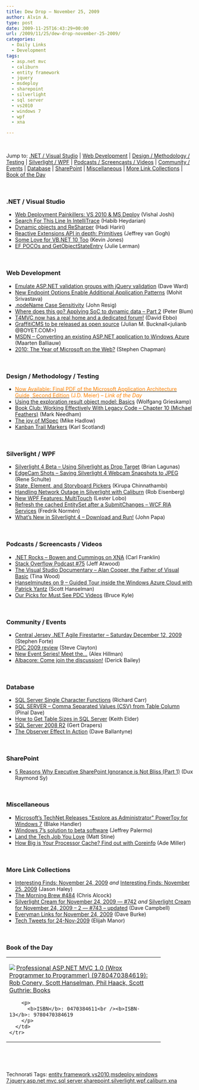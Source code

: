 ```yaml
---
title: Dew Drop – November 25, 2009
author: Alvin A.
type: post
date: 2009-11-25T16:43:29+00:00
url: /2009/11/25/dew-drop-november-25-2009/
categories:
  - Daily Links
  - Development
tags:
  - asp.net mvc
  - caliburn
  - entity framework
  - jquery
  - msdeploy
  - sharepoint
  - silverlight
  - sql server
  - vs2010
  - windows 7
  - wpf
  - xna

---
```

&#160;

Jump to: [.NET / Visual Studio][1] | [Web Development][2] | [Design / Methodology / Testing][3] | [Silverlight / WPF][4] | [Podcasts / Screencasts / Videos][5] | [Community / Events][6] | [Database][7] | [SharePoint][8] | [Miscellaneous][9] | [More Link Collections][10] | [Book of the Day][11] 

&#160;

### <a name="dotnet"></a>.NET / Visual Studio

  * [Web Deployment Painkillers: VS 2010 & MS Deploy][12] (Vishal Joshi)
  * [Search For This Line In IntelliTrace][13] (Habib Heydarian)
  * [Dynamic objects and ReSharper][14] (Hadi Hariri)
  * [Reactive Extensions API in depth: Primitives][15] (Jeffrey van Gogh)
  * [Some Love for VB.NET 10 Too][16] (Kevin Jones)
  * [EF POCOs and GetObjectStateEntry][17] (Julie Lerman)

&#160;

### <a name="web"></a>Web Development

  * [Emulate ASP.NET validation groups with jQuery validation][18] (Dave Ward)
  * [New Endpoint Options Enable Additional Application Patterns][19] (Mohit Srivastava)
  * [.nodeName Case Sensitivity][20] (John Resig)
  * [Where does this go? Applying SoC to dynamic data – Part 2][21] (Peter Blum)
  * [T4MVC now has a real home and a dedicated forum!][22] (David Ebbo)
  * [GraffitiCMS to be released as open source][23] (Julian M. Bucknall<julianb @BOYET.COM>)
  * [MSDN &#8211; Converting an existing ASP.NET application to Windows Azure][24] (Maarten Balliauw)
  * [2010: The Year of Microsoft on the Web?][25] (Stephen Chapman)

&#160;

### <a name="design"></a>Design / Methodology / Testing

  * [<font color="#ff8000">Now Available: Final PDF of the Microsoft Application Architecture Guide, Second Edition</font>][26] <font color="#ff8000">(J.D. Meier) <em>– Link of the Day</em></font>
  * [Using the exploration result object model: Basics][27] (Wolfgang Grieskamp)
  * [Book Club: Working Effectively With Legacy Code – Chapter 10 (Michael Feathers)][28] (Mark Needham)
  * [The joy of MSpec][29] (Mike Hadlow)
  * [Kanban Trail Markers][30] (Karl Scotland)

&#160;

### <a name="silverlight"></a>Silverlight / WPF

  * [Silverlight 4 Beta – Using Silverlight as Drop Target][31] (Brian Lagunas)
  * [EdgeCam Shots &#8211; Saving Silverlight 4 Webcam Snapshots to JPEG][32] (Rene Schulte)
  * [State, Element, and Storyboard Pickers][33] (Kirupa Chinnathambi)
  * [Handling Network Outage in Silverlight with Caliburn][34] (Rob Eisenberg)
  * [New WPF Features: MultiTouch][35] (Lester Lobo)
  * [Refresh the cached EntitySet after a SubmitChanges – WCF RIA Services][36] (Fredrik Normén)
  * [What’s New in Silverlight 4 – Download and Run!][37] (John Papa)

&#160;

### <a name="podcasts"></a>Podcasts / Screencasts / Videos

  * [.NET Rocks &#8211; Bowen and Cummings on XNA][38] (Carl Franklin)
  * [Stack Overflow Podcast #75][39] (Jeff Atwood)
  * [The Visual Studio Documentary &#8211; Alan Cooper, the Father of Visual Basic][40] (Tina Wood)
  * [Hanselminutes on 9 &#8211; Guided Tour inside the Windows Azure Cloud with Patrick Yantz][41] (Scott Hanselman)
  * [Our Picks for Must See PDC Videos][42] (Bruce Kyle)

&#160;

### <a name="events"></a>Community / Events

  * [Central Jersey .NET Agile Firestarter – Saturday December 12, 2009][43] (Stephen Forte)
  * [PDC 2009 review][44] (Steve Clayton)
  * [New Event Series! Meet the…][45] (Alex Hillman)
  * [Albacore: Come join the discussion!][46] (Derick Bailey)

&#160;

### <a name="db"></a>Database

  * [SQL Server Single Character Functions][47] (Richard Carr)
  * [SQL SERVER – Comma Separated Values (CSV) from Table Column][48] (Pinal Dave)
  * [How to Get Table Sizes in SQL Server][49] (Keith Elder)
  * [SQL Server 2008 R2][50] (Gert Drapers)
  * [The Observer Effect In Action][51] (Dave Ballantyne)

&#160;

### <a name="sp"></a>SharePoint

  * [5 Reasons Why Executive SharePoint Ignorance is Not Bliss (Part 1)][52] (Dux Raymond Sy)

&#160;

### <a name="misc"></a>Miscellaneous

  * [Microsoft&#8217;s TechNet Releases "Explore as Administrator" PowerToy for Windows 7][53] (Blake Handler)
  * [Windows 7’s solution to beta software][54] (Jeffrey Palermo)
  * [Land the Tech Job You Love][55] (Matt Stine)
  * [How Big is Your Processor Cache? Find out with Coreinfo][56] (Ade Miller)

&#160;

### <a name="links"></a>More Link Collections

  * [Interesting Finds: November 24, 2009][57] _and_&#160;[Interesting Finds: November 25, 2009][58] (Jason Haley)
  * [The Morning Brew #484][59] (Chris Alcock)
  * [Silverlight Cream for November 24, 2009 &#8212; #742][60] _and_&#160;[Silverlight Cream for November 24, 2009 &#8211; 2 &#8212; #743 &#8211; updated][61] (Dave Campbell)
  * [Everyman Links for November 24, 2009][62] (Dave Burke)
  * [Tech Tweets for 24-Nov-2009][63] (Elijah Manor)

&#160;

### <a name="book"></a>Book of the Day

<div style="padding-bottom: 0px; margin: 0px; padding-left: 0px; padding-right: 0px; display: inline; float: none; padding-top: 0px" id="scid:7dc1bd33-94bd-46fd-a20b-0131235bcd47:6ba17bab-cc57-46e3-bb77-301ad14f5cf4" class="wlWriterSmartContent">
  <table cellspacing="0" cellpadding="2" width="400" border="0" unselectable="on">
    <tr>
      <td valign="top" width="400">
        <p>
          <a title="Professional ASP.NET MVC 1.0 (Wrox Programmer to Programmer) (9780470384619): Rob Conery, Scott Hanselman, Phil Haack, Scott Guthrie: Books" href="http://www.amazon.com/exec/obidos/ASIN/0470384611/alvinashcraft-20"><img data-recalc-dims="1" decoding="async" src="https://i0.wp.com/images.amazon.com/images/P/0470384611.01.MZZZZZZZ.jpg?w=660" border="0" align="left" style="float:left" />Professional ASP.NET MVC 1.0 (Wrox Programmer to Programmer) (9780470384619): Rob Conery, Scott Hanselman, Phil Haack, Scott Guthrie: Books</a>
        </p>
        
        <p>
          <b>ISBN</b>: 0470384611<br /><b>ISBN-13</b>: 9780470384619
        </p>
      </td>
    </tr>
  </table>
</div>

&#160;

<div style="padding-bottom: 0px; margin: 0px; padding-left: 0px; padding-right: 0px; display: inline; float: none; padding-top: 0px" id="scid:C16BAC14-9A3D-4c50-9394-FBFEF7A93539:56c1464e-9fc3-4089-9fac-e3e4a5c43477" class="wlWriterSmartContent">
  <!--dotnetkickit-->
</div>

&#160;

<div style="padding-bottom: 0px; margin: 0px; padding-left: 0px; padding-right: 0px; display: inline; float: none; padding-top: 0px" id="scid:0767317B-992E-4b12-91E0-4F059A8CECA8:5e78a98a-624b-4312-a2e2-f53270eb9c24" class="wlWriterSmartContent">
  Technorati Tags: <a href="http://technorati.com/tags/entity+framework" rel="tag">entity framework</a>,<a href="http://technorati.com/tags/vs2010" rel="tag">vs2010</a>,<a href="http://technorati.com/tags/msdeploy" rel="tag">msdeploy</a>,<a href="http://technorati.com/tags/windows+7" rel="tag">windows 7</a>,<a href="http://technorati.com/tags/jquery" rel="tag">jquery</a>,<a href="http://technorati.com/tags/asp.net+mvc" rel="tag">asp.net mvc</a>,<a href="http://technorati.com/tags/sql+server" rel="tag">sql server</a>,<a href="http://technorati.com/tags/sharepoint" rel="tag">sharepoint</a>,<a href="http://technorati.com/tags/silverlight" rel="tag">silverlight</a>,<a href="http://technorati.com/tags/wpf" rel="tag">wpf</a>,<a href="http://technorati.com/tags/caliburn" rel="tag">caliburn</a>,<a href="http://technorati.com/tags/xna" rel="tag">xna</a>
</div>

<div class="wlWriterHeaderFooter" style="margin:0px; padding:0px 0px 0px 0px;">
  <p>
    <br /> </div>

 [1]: https://morningdew-bpc6g3a0fgaxdxcu.eastus2-01.azurewebsites.net/#dotnet
 [2]: https://morningdew-bpc6g3a0fgaxdxcu.eastus2-01.azurewebsites.net/#web
 [3]: https://morningdew-bpc6g3a0fgaxdxcu.eastus2-01.azurewebsites.net/#design
 [4]: https://morningdew-bpc6g3a0fgaxdxcu.eastus2-01.azurewebsites.net/#silverlight
 [5]: https://morningdew-bpc6g3a0fgaxdxcu.eastus2-01.azurewebsites.net/#podcasts
 [6]: https://morningdew-bpc6g3a0fgaxdxcu.eastus2-01.azurewebsites.net/#events
 [7]: https://morningdew-bpc6g3a0fgaxdxcu.eastus2-01.azurewebsites.net/#db
 [8]: https://morningdew-bpc6g3a0fgaxdxcu.eastus2-01.azurewebsites.net/#sp
 [9]: https://morningdew-bpc6g3a0fgaxdxcu.eastus2-01.azurewebsites.net/#misc
 [10]: https://morningdew-bpc6g3a0fgaxdxcu.eastus2-01.azurewebsites.net/#links
 [11]: https://morningdew-bpc6g3a0fgaxdxcu.eastus2-01.azurewebsites.net/#book
 [12]: http://vishaljoshi.blogspot.com/2009/11/web-deployment-painkillers-vs-2010-ms.html
 [13]: http://blogs.msdn.com/habibh/archive/2009/11/24/search-for-this-line-in-intellitrace.aspx
 [14]: http://feedproxy.google.com/~r/Devlicious/~3/8zYE3iZ9tss/dynamic-objects-and-resharper.aspx
 [15]: http://channel9.msdn.com/posts/J.Van.Gogh/Reactive-Extensions-API-in-depth-Primitives/
 [16]: http://www.thycotic.com/some-love-for-vb-net-10-too
 [17]: http://thedatafarm.com/blog/data-access/ef-pocos-and-getobjectstateentry/
 [18]: http://feedproxy.google.com/~r/Encosia/~3/caWo4gE9kR0/
 [19]: http://blogs.msdn.com/windowsazure/archive/2009/11/24/new-endpoint-options-enable-additional-application-patterns.aspx
 [20]: http://ejohn.org/blog/nodename-case-sensitivity/
 [21]: http://weblogs.asp.net/peterblum/archive/2009/11/24/where-does-this-go-separating-ui-elements-from-business-logic-in-dynamic-data-part-2.aspx
 [22]: http://blogs.msdn.com/davidebb/archive/2009/11/25/t4mvc-now-has-a-real-home-and-a-dedicated-forum.aspx
 [23]: http://blog.boyet.com/blog/blog/graffiticms-to-be-released-as-open-source/
 [24]: http://blog.maartenballiauw.be/post.aspx?id=4e7d995b-4e67-42ec-b4c5-a5074f2c747a
 [25]: http://feedproxy.google.com/~r/msftkitchenfeed/~3/QRea8O8s-bs/2010-the-year-of-microsoft-on-the-web.html
 [26]: http://blogs.msdn.com/jmeier/archive/2009/11/24/now-available-final-pdf-of-the-microsoft-application-architecture-guide-second-edition.aspx
 [27]: http://blogs.msdn.com/specexplorer/archive/2009/11/24/using-the-exploration-result-object-model-basics.aspx
 [28]: http://feedproxy.google.com/~r/MarkNeedham/~3/0mF7GTbSjlU/
 [29]: http://feedproxy.google.com/~r/CodeRant/~3/YM36eO91cBI/joy-of-mspec.html
 [30]: http://availagility.co.uk/2009/11/24/kanban-trail-markers/
 [31]: http://elegantcode.com/2009/11/23/silverlight-4-beta-using-silverlight-as-drop-target/
 [32]: http://feeds.dzone.com/~r/zones/dotnet/~3/PrSnN07ILiI/edgecam-shots-saving
 [33]: http://www.kirupa.com/blend_silverlight/state_element_storybord_pickers.htm
 [34]: http://feedproxy.google.com/~r/Devlicious/~3/_HYF3C0Kxgw/handling-network-outage-in-silverlight-with-caliburn.aspx
 [35]: http://blogs.msdn.com/llobo/archive/2009/11/24/new-wpf-features-multitouch.aspx
 [36]: http://weblogs.asp.net/fredriknormen/archive/2009/11/24/refresh-the-cached-entityset-after-a-submitchanges-wcf-ria-services.aspx
 [37]: http://feedproxy.google.com/~r/JohnPapa/~3/2YSlD5nctQM/
 [38]: http://www.dotnetrocks.com/default.aspx?ShowNum=501
 [39]: http://blog.stackoverflow.com/2009/11/podcast-75/
 [40]: http://channel9.msdn.com/shows/VisualStudioDocumentary/The-Visual-Studio-Documentary-Alan-Cooper-the-Father-of-Visual-Basic/
 [41]: http://channel9.msdn.com/posts/Glucose/Hanselminutes-on-9-Guided-Tour-inside-the-Windows-Azure-Cloud-with-Patrick-Yantz/
 [42]: http://blogs.msdn.com/usisvde/archive/2009/11/25/our-picks-for-must-see-pdc-videos.aspx
 [43]: http://feedproxy.google.com/~r/StephenFortesBlog/~3/KzaYLJabTdA/PermaLink,guid,4b298cfa-8168-4b1d-bcb5-d49054d2dc5b.aspx
 [44]: http://blogs.msdn.com/stevecla01/archive/2009/11/24/pdc-2009-review.aspx
 [45]: http://feedproxy.google.com/~r/IndependentsHall-BlogFeed/~3/o-eEX4XobVQ/
 [46]: http://feedproxy.google.com/~r/LosTechies/~3/zHnkC06pLiU/albacore-come-join-the-discussion.aspx
 [47]: http://feedproxy.google.com/~r/BlackwaspLatestAdditions/~3/MyUEgS0LK04/SQLSingleCharFunctions.aspx
 [48]: http://blog.sqlauthority.com/2009/11/25/sql-server-comma-separated-values-csv-from-table-column/
 [49]: http://feedproxy.google.com/~r/keithelder/~3/NtCfCwB0zR4/how-to-get-table-sizes-in-sql-server.aspx
 [50]: http://blogs.msdn.com/gertd/archive/2009/11/24/sql-server-2008-r2.aspx
 [51]: http://sqlblogcasts.com/blogs/sqlandthelike/archive/2009/11/24/the-observer-effect-in-action.aspx
 [52]: http://feedproxy.google.com/~r/Meetdux/~3/1lKIIRbq4sY/5-reasons-why-executive-sharepoint-ignorance-is-not-bliss-part-1.aspx
 [53]: http://bhandler.spaces.live.com/Blog/cns!70F64BC910C9F7F3!7067.entry
 [54]: http://feedproxy.google.com/~r/jeffreypalermo/~3/hoqkJA-q0L0/
 [55]: http://feeds.dzone.com/~r/zones/dotnet/~3/pBPWC2EoA9w/draft-review-land-tech-job-you
 [56]: http://www.ademiller.com/blogs/tech/2009/11/how-big-is-your-processor-cache-find-out-with-coreinfo/?&owa_from=feed&owa_sid=
 [57]: http://jasonhaley.com/blog/post.aspx?id=53370d1f-6aa0-4cc9-ada3-1f75b69a5f6d
 [58]: http://jasonhaley.com/blog/post.aspx?id=ce53b0e0-6ecb-4bb4-b663-d08cc91da5a9
 [59]: http://feedproxy.google.com/~r/ReflectivePerspective/~3/-B89V-c8uSg/
 [60]: http://geekswithblogs.net/WynApseTechnicalMusings/archive/2009/11/24/136510.aspx
 [61]: http://geekswithblogs.net/WynApseTechnicalMusings/archive/2009/11/24/136520.aspx
 [62]: http://feedproxy.google.com/~r/DaveBurke/~3/NHMRMj8LiVM/post.aspx
 [63]: http://elijahmanor.com/webdevdotnet/post.aspx?id=f9c03998-6044-4dfd-ac4e-88d536679ceb